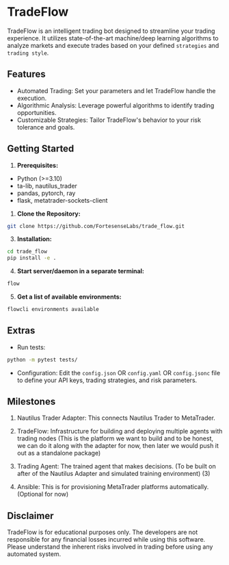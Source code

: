 # TradeFlow

TradeFlow is an intelligent trading bot designed to streamline your trading experience. It utilizes state-of-the-art machine/deep learning algorithms to analyze markets and execute trades based on your defined `strategies` and `trading style`.

## Features

- Automated Trading: Set your parameters and let TradeFlow handle the execution.
- Algorithmic Analysis: Leverage powerful algorithms to identify trading opportunities.
- Customizable Strategies: Tailor TradeFlow's behavior to your risk tolerance and goals.

## Getting Started

1. **Prerequisites:**

- Python (>=3.10)
- ta-lib, nautilus_trader
- pandas, pytorch, ray
- flask, metatrader-sockets-client

1. **Clone the Repository:**

```bash
git clone https://github.com/FortesenseLabs/trade_flow.git
```

3. **Installation:**

```bash
cd trade_flow
pip install -e .
```

4. **Start server/daemon in a separate terminal:**

```bash
flow
```

5. **Get a list of available environments:**

```bash
flowcli environments available
```

## Extras

- Run tests:

```bash
python -m pytest tests/
```

- Configuration:
  Edit the `config.json` OR `config.yaml` OR `config.jsonc` file to define your API keys, trading strategies, and risk parameters.

## Milestones

1. Nautilus Trader Adapter: This connects Nautilus Trader to MetaTrader.

2. TradeFlow: Infrastructure for building and deploying multiple agents with trading nodes (This is the platform we want to build and to be honest, we can do it along with the adapter for now, then later we would push it out as a standalone package)

3. Trading Agent: The trained agent that makes decisions. (To be built on after of the Nautilus Adapter and simulated training environment) (3)

4. Ansible: This is for provisioning MetaTrader platforms automatically. (Optional for now)

## Disclaimer

TradeFlow is for educational purposes only. The developers are not responsible for any financial losses incurred while using this software. Please understand the inherent risks involved in trading before using any automated system.
